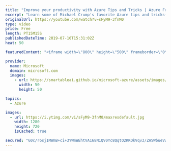 ```yaml
---
title: "Improve your productivity with Azure Tips and Tricks | Azure Friday"
excerpt: "Learn some of Michael Crump's favorite Azure tips and tricks—some long-standing, and new ones that have recently been added to become more productive with Azure. Watch this video to shave time off your coding tasks. [00:35] Demo Start   Azure Tips and Tricks project https://aka.ms/azfr/553/01  Tip 1:"
originalUrl: https://youtube.com/watch?v=sFyM9-3fnM0
type: video
price: Free
length: PT15M15S
publishedDateTime: 2019-07-10T15:31:02Z
heat: 50

featuredContent: "<iframe width=\"800\" height=\"500\" frameborder=\"0\" src=\"https://www.youtube.com/embed/sFyM9-3fnM0\" allow=\"accelerometer; autoplay; encrypted-media; gyroscope; picture-in-picture\" allowfullscreen></iframe>"

provider:
  name: Microsoft
  domain: microsoft.com
  images:
    - url: https://smartableai.github.io/microsoft-azure/assets/images/organizations/microsoft.com-50x50.jpg
      width: 50
      height: 50

topics:
  - Azure

images:
  - url: https://i.ytimg.com/vi/sFyM9-3fnM0/maxresdefault.jpg
    width: 1280
    height: 720
    isCached: true

secured: "G0c/rosjIMWmB+ci+3YWmWEhtVA168N1QV0Yc8QqtO2KKOkVqv3/ZASWbueVwoIw8KnzQ7tIJ0TrJcNAv/syfBpa6SUa6+k3W+8zRQeAL/MuQ7mvSA32jWqrSGVqHcWVaZaT7Q5bOK4HBYWrAH7sMhRWqsM+6T2+64RRoVFBK1gLhU6GSCqC6BOw0W2znuhXtUsB1sk5XFsEa1B5GA04vuLQI/1a0inPQpfvMgDbruuOVCmPxDpaPp8S3tr4PGvSL63v+0l2M+dCkRft0vQUruuGKo2swjslkVnKiiQPD4qsNd2fOn0HocMK3tnuTN/yQ1gKksPV6CNGmetJlgHotZmECE+ro9ei16DL//ssSzeni9IAXDhrZV6Nb8kKu30aV5aN0Q8YDm9WosJBpH8nLMlJ6I+lAorTu3u4STin+Rs=;YBgL50wXRdfEeu9zQeK+XA=="
---
```


